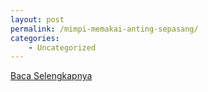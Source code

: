 ```yaml
---
layout: post
permalink: /mimpi-memakai-anting-sepasang/
categories:
    - Uncategorized
---
```


[Baca Selengkapnya](/10)